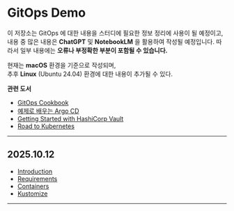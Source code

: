 # GitOps Demo

이 저장소는 GitOps 에 대한 내용을 스터디에 필요한 정보 정리에 사용이 될 예정이고, 
내용 중 많은 내용은 **ChatGPT** 및 **NotebookLM** 을 활용하여 작성될 예정입니다.
따라서 일부 내용에는 **오류나 부정확한 부분이 포함될 수 있습니다.**  

현재는 **macOS** 환경을 기준으로 작성되며,  
추후 **Linux** (Ubuntu 24.04) 환경에 대한 내용이 추가될 수 있다.

**관련 도서**

- [GitOps Cookbook](https://ebook-product.kyobobook.co.kr/dig/epd/ebook/E000010494149)
- [예제로 배우는 Argo CD](https://ebook-product.kyobobook.co.kr/dig/epd/ebook/E000009264605)
- [Getting Started with HashiCorp Vault](https://www.amazon.com/Getting-Started-HashiCorp-Vault-hands-ebook/dp/B0FK39MY5C/)
- [Road to Kubernetes](https://www.manning.com/books/road-to-kubernetes)

---

## 2025.10.12

- [Introduction](./gitops-cookbook-01-introduction.md)
- [Requirements](./gitops-cookbook-02-requirements.md)
- [Containers](./gitops-cookbook-03-containers.md)
- [Kustomize](./gitops-cookbook-04-kustomize.md)

---

